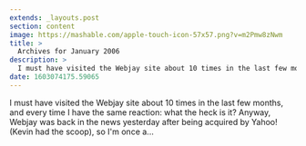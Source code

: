 ```yaml
--- 
extends: _layouts.post 
section: content 
image: https://mashable.com/apple-touch-icon-57x57.png?v=m2Pmw8zNwm 
title: > 
  Archives for January 2006 
description: > 
  I must have visited the Webjay site about 10 times in the last few months, and every time I have the same reaction: what the heck is it?Anyway, Webjay was back in the news yesterday after being acquired by Yahoo!(Kevin had the scoop), so I'm once a... 
date: 1603074175.59065 
--- 
```

<div> 

 
 

<p class="article-excerpt">I must have visited the Webjay site about 10 times in the last few months, and every time I have the same reaction: what the heck is it? Anyway, Webjay was back in the news yesterday after being acquired by Yahoo! (Kevin had the scoop), so I'm once a...</p>
</div>